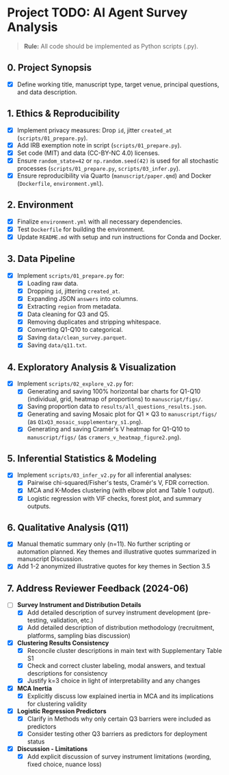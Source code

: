 # Project TODO: AI Agent Survey Analysis

> **Rule:** All code should be implemented as Python scripts (.py).

## 0. Project Synopsis
- [x] Define working title, manuscript type, target venue, principal questions, and data description.

## 1. Ethics & Reproducibility
- [x] Implement privacy measures: Drop `id`, jitter `created_at` (`scripts/01_prepare.py`).
- [x] Add IRB exemption note in script (`scripts/01_prepare.py`).
- [x] Set code (MIT) and data (CC-BY-NC 4.0) licenses.
- [x] Ensure `random_state=42` or `np.random.seed(42)` is used for all stochastic processes (`scripts/01_prepare.py`, `scripts/03_infer.py`).
- [x] Ensure reproducibility via Quarto (`manuscript/paper.qmd`) and Docker (`Dockerfile`, `environment.yml`).

## 2. Environment
- [x] Finalize `environment.yml` with all necessary dependencies.
- [x] Test `Dockerfile` for building the environment.
- [x] Update `README.md` with setup and run instructions for Conda and Docker.

## 3. Data Pipeline
- [x] Implement `scripts/01_prepare.py` for:
  - [x] Loading raw data.
  - [x] Dropping `id`, jittering `created_at`.
  - [x] Expanding JSON `answers` into columns.
  - [x] Extracting `region` from metadata.
  - [x] Data cleaning for Q3 and Q5.
  - [x] Removing duplicates and stripping whitespace.
  - [x] Converting Q1-Q10 to categorical.
  - [x] Saving `data/clean_survey.parquet`.
  - [x] Saving `data/q11.txt`.

## 4. Exploratory Analysis & Visualization
- [x] Implement `scripts/02_explore_v2.py` for:
  - [x] Generating and saving 100% horizontal bar charts for Q1-Q10 (individual, grid, heatmap of proportions) to `manuscript/figs/`.
  - [x] Saving proportion data to `results/all_questions_results.json`.
  - [x] Generating and saving Mosaic plot for Q1 × Q3 to `manuscript/figs/` (as `Q1xQ3_mosaic_supplementary_s1.png`).
  - [x] Generating and saving Cramér's V heatmap for Q1-Q10 to `manuscript/figs/` (as `cramers_v_heatmap_figure2.png`).

## 5. Inferential Statistics & Modeling
- [x] Implement `scripts/03_infer_v2.py` for all inferential analyses:
  - [x] Pairwise chi-squared/Fisher's tests, Cramér's V, FDR correction.
  - [x] MCA and K-Modes clustering (with elbow plot and Table 1 output).
  - [x] Logistic regression with VIF checks, forest plot, and summary outputs.

## 6. Qualitative Analysis (Q11)
- [x] Manual thematic summary only (n=11). No further scripting or automation planned. Key themes and illustrative quotes summarized in manuscript Discussion.
- [x] Add 1-2 anonymized illustrative quotes for key themes in Section 3.5

## 7. Address Reviewer Feedback (2024-06)

- [ ] **Survey Instrument and Distribution Details**
  - [x] Add detailed description of survey instrument development (pre-testing, validation, etc.)
  - [x] Add detailed description of distribution methodology (recruitment, platforms, sampling bias discussion)
- [x] **Clustering Results Consistency**
  - [x] Reconcile cluster descriptions in main text with Supplementary Table S1
  - [x] Check and correct cluster labeling, modal answers, and textual descriptions for consistency
  - [x] Justify k=3 choice in light of interpretability and any changes
- [x] **MCA Inertia**
  - [x] Explicitly discuss low explained inertia in MCA and its implications for clustering validity
- [x] **Logistic Regression Predictors**
  - [x] Clarify in Methods why only certain Q3 barriers were included as predictors
  - [x] Consider testing other Q3 barriers as predictors for deployment status
- [x] **Discussion - Limitations**
  - [x] Add explicit discussion of survey instrument limitations (wording, fixed choice, nuance loss)
